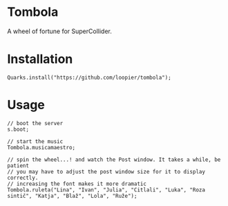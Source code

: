# Tombola

A wheel of fortune for SuperCollider.

# Installation

```
Quarks.install("https://github.com/loopier/tombola");
```


# Usage

```
// boot the server
s.boot;

// start the music
Tombola.musicamaestro;

// spin the wheel...! and watch the Post window. It takes a while, be patient
// you may have to adjust the post window size for it to display correctly.
// increasing the font makes it more dramatic
Tombola.ruleta("Lina", "Ivan", "Julia", "Citlali", "Luka", "Roza sintič", "Katja", "Blaž", "Lola", "Ruže");
```
